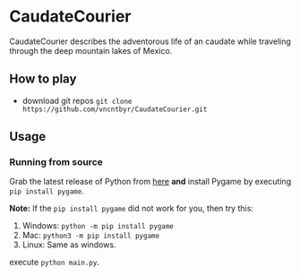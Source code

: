 # CaudateCourier
CaudateCourier describes the adventorous life of an caudate while traveling through the deep mountain lakes of Mexico.

## How to play
- download git repos ``git clone https://github.com/vncntbyr/CaudateCourier.git``


## Usage
### Running from source
Grab the latest release of Python from [here](https://www.python.org/downloads/) **and** install Pygame by executing ``pip install pygame``.

**Note:** If the ``pip install pygame`` did not work for you, then try this:
1. Windows:
``python -m pip install pygame``
2. Mac: 
``python3 -m pip install pygame``
3. Linux:
Same as windows.

 execute  ``python main.py``.